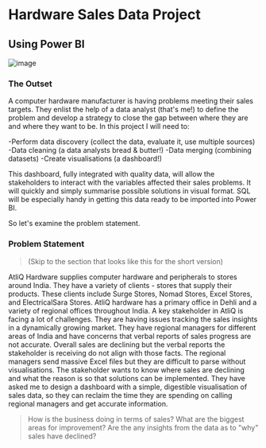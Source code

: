 # Hardware Sales Data Project
## Using Power BI

![image](https://user-images.githubusercontent.com/14934475/223203540-deff816c-272f-41cb-98da-31108eda65d6.png)

### The Outset

A computer hardware manufacturer is having problems meeting their sales targets. They enlist the help of a data analyst (that's me!) to define the problem and develop a strategy to
close the gap between where they are and where they want to be. In this project I will need to:

-Perform data discovery (collect the data, evaluate it, use multiple sources)
-Data cleaning (a data analysts bread & butter!)
-Data merging (combining datasets)
-Create visualisations (a dashboard!)

This dashboard, fully integrated with quality data, will allow the stakeholders to interact with the variables affected their sales problems. It will quickly and simply summarise 
possible solutions in visual format. SQL will be especially handy in getting this data ready to be imported into Power BI.

So let's examine the problem statement.

### Problem Statement

>(Skip to the section that looks like this for the short version)

AtliQ Hardware supplies computer hardware and peripherals to stores around India. They have a variety of clients - stores that supply their products. These clients include Surge Stores,
Nomad Stores, Excel Stores, and ElectricalSara Stores. AtliQ hardware has a primary office in Dehli and a variety of regional offices throughout India. A key stakeholder in AtliQ
is facing a lot of challenges. They are having issues tracking the sales insights in a dynamically growing market. They have regional managers for different areas of India and 
have concerns that verbal reports of sales progress are not accurate. Overall sales are declining but the verbal reports the stakeholder is receiving do not align with those facts. The regional
managers send massive Excel files but they are difficult to parse without visualisations.
The stakeholder wants to know where sales are declining and what the reason is so that solutions can be implemented. They have asked me to design a dashboard with a simple, digestible
visualisation of sales data, so they can reclaim the time they are spending on calling regional managers and get accurate information.

>How is the business doing in terms of sales?
>What are the biggest areas for improvement?
>Are the any insights from the data as to "why" sales have declined?
